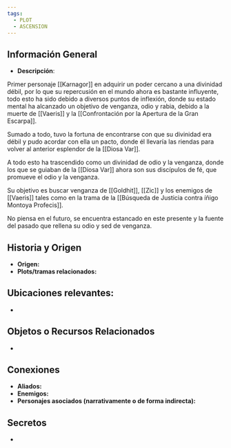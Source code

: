 ```yaml
---
tags:
  - PLOT
  - ASCENSION
---
```

## Información General 
- **Descripción**: 

Primer personaje [[Karnagor]] en adquirir un poder cercano a una divinidad débil, por lo que su repercusión en el mundo ahora es bastante influyente, todo esto ha sido debido a diversos puntos de inflexión, donde su estado mental ha alcanzado un objetivo de venganza, odio y rabia, debido a la muerte de [[Vaeris]] y la [[Confrontación por la Apertura de la Gran Escarpa]].

Sumado a todo, tuvo la fortuna de encontrarse con que su divinidad era débil y pudo acordar con ella un pacto, donde él llevaría las riendas para volver al anterior esplendor de la [[Diosa Var]].

A todo esto ha trascendido como un divinidad de odio y la venganza, donde los que se guiaban de la [[Diosa Var]] ahora son sus discípulos de fé, que promueve el odio y la venganza.

Su objetivo es buscar venganza de [[Goldhit]], [[Zic]] y los enemigos de [[Vaeris]] tales como en la trama de la [[Búsqueda de Justicia contra íñigo Montoya Profecis]].

No piensa en el futuro, se encuentra estancado en este presente y la fuente del pasado que rellena su odio y sed de venganza.

## Historia y Origen 
- **Origen:** 
- **Plots/tramas relacionados:** 

## Ubicaciones relevantes:
- 

## Objetos o Recursos Relacionados 
- 

## Conexiones 
- **Aliados:** 
- **Enemigos:**
- **Personajes asociados (narrativamente o de forma indirecta):** 

## Secretos
- 